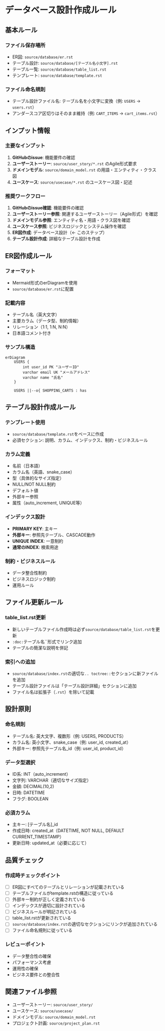 # データベース設計作成ルール

## 基本ルール

### ファイル保存場所
- ER図: `source/database/er.rst`
- テーブル設計: `source/database/[テーブル名小文字].rst`
- テーブル一覧: `source/database/table_list.rst`
- テンプレート: `source/database/template.rst`

### ファイル命名規則
- テーブル設計ファイル名: テーブル名を小文字に変換（例: `USERS` → `users.rst`）
- アンダースコア区切りはそのまま維持（例: `CART_ITEMS` → `cart_items.rst`）

## インプット情報

### 主要なインプット
1. **GitHubのissue**: 機能要件の確認
2. **ユーザーストーリー**: `source/user_story/*.rst` のAgile形式要求
3. **ドメインモデル**: `source/domain_model.rst` の用語・エンティティ・クラス図
4. **ユースケース**: `source/usecase/*.rst` のユースケース図・記述

### 推奨ワークフロー
1. **GitHubのissue確認**: 機能要件の確認
2. **ユーザーストーリー参照**: 関連するユーザーストーリー（Agile形式）を確認
3. **ドメインモデル参照**: エンティティ名・用語・クラス図を確認
4. **ユースケース参照**: ビジネスロジックとシステム操作を確認
5. **ER図作成**: データベース設計（← このステップ）
6. **テーブル設計作成**: 詳細なテーブル設計を作成

## ER図作成ルール

### フォーマット
- Mermaid形式のerDiagramを使用
- `source/database/er.rst`に配置

### 記載内容
- テーブル名（英大文字）
- 主要カラム（データ型、制約情報）
- リレーション（1:1, 1:N, N:N）
- 日本語コメント付き

### サンプル構造
```mermaid
erDiagram
    USERS {
        int user_id PK "ユーザーID"
        varchar email UK "メールアドレス"
        varchar name "氏名"
    }
    
    USERS ||--o{ SHOPPING_CARTS : has
```

## テーブル設計作成ルール

### テンプレート使用
- `source/database/template.rst`をベースに作成
- 必須セクション: 説明、カラム、インデックス、制約・ビジネスルール

### カラム定義
- 名前（日本語）
- カラム名（英語、snake_case）
- 型（具体的なサイズ指定）
- NULL/NOT NULL制約
- デフォルト値
- 外部キー参照
- 属性（auto_increment, UNIQUE等）

### インデックス設計
- **PRIMARY KEY**: 主キー
- **外部キー**: 参照先テーブル、CASCADE動作
- **UNIQUE INDEX**: 一意制約
- **通常のINDEX**: 検索用途

### 制約・ビジネスルール
- データ整合性制約
- ビジネスロジック制約
- 運用ルール

## ファイル更新ルール

### table_list.rst更新
- 新しいテーブルファイル作成時は必ず`source/database/table_list.rst`を更新
- `:doc:`テーブル名``形式でリンク追加
- テーブルの簡潔な説明を併記

### 索引への追加
- `source/database/index.rst`の適切な`.. toctree::`セクションに新ファイルを追加
- テーブル設計ファイルは「テーブル設計詳細」セクションに追加
- ファイル名は拡張子（`.rst`）を除いて記載

## 設計原則

### 命名規則
- テーブル名: 英大文字、複数形（例: USERS, PRODUCTS）
- カラム名: 英小文字、snake_case（例: user_id, created_at）
- 外部キー: 参照先テーブル名_id（例: user_id, product_id）

### データ型選択
- ID系: INT（auto_increment）
- 文字列: VARCHAR（適切なサイズ指定）
- 金額: DECIMAL(10,2)
- 日時: DATETIME
- フラグ: BOOLEAN

### 必須カラム
- 主キー: [テーブル名]_id
- 作成日時: created_at（DATETIME, NOT NULL, DEFAULT CURRENT_TIMESTAMP）
- 更新日時: updated_at（必要に応じて）

## 品質チェック

### 作成時チェックポイント
- [ ] ER図にすべてのテーブルとリレーションが記載されている
- [ ] テーブルファイルがtemplate.rstの構造に従っている
- [ ] 外部キー制約が正しく定義されている
- [ ] インデックスが適切に設計されている
- [ ] ビジネスルールが明記されている
- [ ] table_list.rstが更新されている
- [ ] `source/database/index.rst`の適切なセクションにリンクが追加されている
- [ ] ファイル命名規則に従っている

### レビューポイント
- データ整合性の確保
- パフォーマンス考慮
- 運用性の確保
- ビジネス要件との整合性

## 関連ファイル参照
- ユーザーストーリー: `source/user_story/`
- ユースケース: `source/usecase/`
- ドメインモデル: `source/domain_model.rst`
- プロジェクト計画: `source/project_plan.rst`
